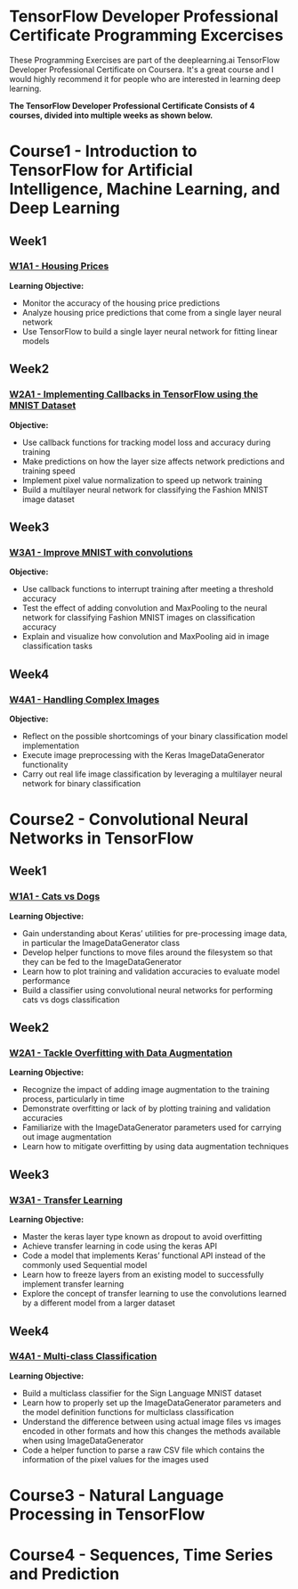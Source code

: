 # TensorFlow Developer Professional Certificate Programming Excercises

These Programming Exercises are part of the deeplearning.ai TensorFlow Developer Professional Certificate on Coursera. It's a great course and I would highly recommend it for people who are interested in learning deep learning.<br>

**The TensorFlow Developer Professional Certificate Consists of 4 courses, divided into multiple weeks as shown below.**

# Course1 - Introduction to TensorFlow for Artificial Intelligence, Machine Learning, and Deep Learning

## Week1
### [W1A1 - Housing Prices]()
**Learning Objective:**
- Monitor the accuracy of the housing price predictions
- Analyze housing price predictions that come from a single layer neural network
- Use TensorFlow to build a single layer neural network for fitting linear models

## Week2
### [W2A1 - Implementing Callbacks in TensorFlow using the MNIST Dataset]()
**Objective:**
- Use callback functions for tracking model loss and accuracy during training
- Make predictions on how the layer size affects network predictions and training speed
- Implement pixel value normalization to speed up network training
- Build a multilayer neural network for classifying the Fashion MNIST image dataset

## Week3
### [W3A1 - Improve MNIST with convolutions]()
**Objective:**
- Use callback functions to interrupt training after meeting a threshold accuracy
- Test the effect of adding convolution and MaxPooling to the neural network for classifying Fashion MNIST images on classification accuracy
- Explain and visualize how convolution and MaxPooling aid in image classification tasks

## Week4
### [W4A1 - Handling Complex Images]()
**Objective:**
- Reflect on the possible shortcomings of your binary classification model implementation
- Execute image preprocessing with the Keras ImageDataGenerator functionality
- Carry out real life image classification by leveraging a multilayer neural network for binary classification

# Course2 - Convolutional Neural Networks in TensorFlow

## Week1
### [W1A1 - Cats vs Dogs]()
**Learning Objective:**
- Gain understanding about Keras’ utilities for pre-processing image data, in particular the ImageDataGenerator class
- Develop helper functions to move files around the filesystem so that they can be fed to the ImageDataGenerator
- Learn how to plot training and validation accuracies to evaluate model performance
- Build a classifier using convolutional neural networks for performing cats vs dogs classification

## Week2
### [W2A1 - Tackle Overfitting with Data Augmentation]()
**Learning Objective:**
- Recognize the impact of adding image augmentation to the training process, particularly in time
- Demonstrate overfitting or lack of by plotting training and validation accuracies
- Familiarize with the ImageDataGenerator parameters used for carrying out image augmentation
- Learn how to mitigate overfitting by using data augmentation techniques

## Week3
### [W3A1 - Transfer Learning]()
**Learning Objective:**
- Master the keras layer type known as dropout to avoid overfitting
- Achieve transfer learning in code using the keras API
- Code a model that implements Keras’ functional API instead of the commonly used Sequential model
- Learn how to freeze layers from an existing model to successfully implement transfer learning
- Explore the concept of transfer learning to use the convolutions learned by a different model from a larger dataset

## Week4
### [W4A1 - Multi-class Classification]()
**Learning Objective:**
- Build a multiclass classifier for the Sign Language MNIST dataset
- Learn how to properly set up the ImageDataGenerator parameters and the model definition functions for multiclass classification
- Understand the difference between using actual image files vs images encoded in other formats and how this changes the methods available when using ImageDataGenerator
- Code a helper function to parse a raw CSV file which contains the information of the pixel values for the images used

# Course3 - Natural Language Processing in TensorFlow


# Course4 - Sequences, Time Series and Prediction

